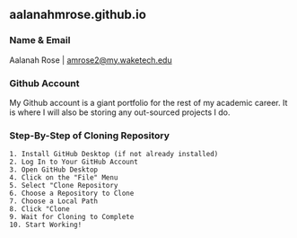 ## aalanahmrose.github.io

### Name & Email
Aalanah Rose | amrose2@my.waketech.edu

### Github Account
My Github account is a giant portfolio for the rest of my academic career. It is where I will also be storing any out-sourced projects I do.

### Step-By-Step of Cloning Repository
    1. Install GitHub Desktop (if not already installed)
    2. Log In to Your GitHub Account
    3. Open GitHub Desktop
    4. Click on the "File" Menu
    5. Select "Clone Repository
    6. Choose a Repository to Clone
    7. Choose a Local Path
    8. Click "Clone
    9. Wait for Cloning to Complete
    10. Start Working!
